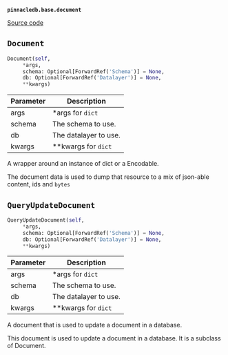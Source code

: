 **`pinnacledb.base.document`** 

[Source code](https://github.com/SuperDuperDB/pinnacledb/blob/main/pinnacledb/base/document.py)

## `Document` 

```python
Document(self,
     *args,
     schema: Optional[ForwardRef('Schema')] = None,
     db: Optional[ForwardRef('Datalayer')] = None,
     **kwargs)
```
| Parameter | Description |
|-----------|-------------|
| args | *args for `dict` |
| schema | The schema to use. |
| db | The datalayer to use. |
| kwargs | **kwargs for `dict` |

A wrapper around an instance of dict or a Encodable.

The document data is used to dump that resource to
a mix of json-able content, ids and `bytes`

## `QueryUpdateDocument` 

```python
QueryUpdateDocument(self,
     *args,
     schema: Optional[ForwardRef('Schema')] = None,
     db: Optional[ForwardRef('Datalayer')] = None,
     **kwargs)
```
| Parameter | Description |
|-----------|-------------|
| args | *args for `dict` |
| schema | The schema to use. |
| db | The datalayer to use. |
| kwargs | **kwargs for `dict` |

A document that is used to update a document in a database.

This document is used to update a document in a database.
It is a subclass of Document.

